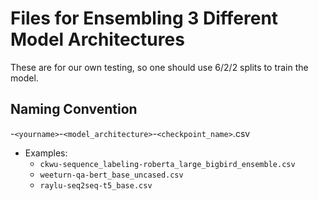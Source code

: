 # Files for Ensembling 3 Different Model Architectures
These are for our own testing, so one should use 6/2/2 splits to train the model.

## Naming Convention

-`<yourname>`-`<model_architecture>`-`<checkpoint_name>`.csv
* Examples:
    - `ckwu-sequence_labeling-roberta_large_bigbird_ensemble.csv`
    - `weeturn-qa-bert_base_uncased.csv`
    - `raylu-seq2seq-t5_base.csv`
